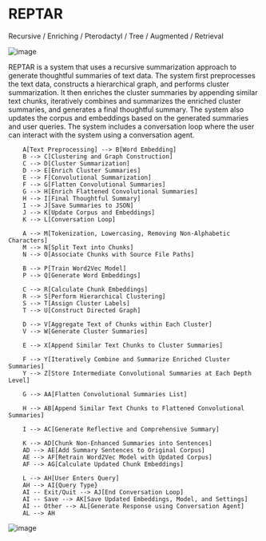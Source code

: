 # REPTAR
Recursive / Enriching / Pterodactyl / Tree / Augmented / Retrieval

![image](https://github.com/EveryOneIsGross/REPTAR/assets/23621140/53afdc05-b4c9-4941-b9f7-3b92b2d25575)

REPTAR is a system that uses a recursive summarization approach to generate thoughtful summaries of text data. The system first preprocesses the text data, constructs a hierarchical graph, and performs cluster summarization. It then enriches the cluster summaries by appending similar text chunks, iteratively combines and summarizes the enriched cluster summaries, and generates a final thoughtful summary. The system also updates the corpus and embeddings based on the generated summaries and user queries. The system includes a conversation loop where the user can interact with the system using a conversation agent.


```mermaid graph TD
    A[Text Preprocessing] --> B[Word Embedding]
    B --> C[Clustering and Graph Construction]
    C --> D[Cluster Summarization]
    D --> E[Enrich Cluster Summaries]
    E --> F[Convolutional Summarization]
    F --> G[Flatten Convolutional Summaries]
    G --> H[Enrich Flattened Convolutional Summaries]
    H --> I[Final Thoughtful Summary]
    I --> J[Save Summaries to JSON]
    J --> K[Update Corpus and Embeddings]
    K --> L[Conversation Loop]

    A --> M[Tokenization, Lowercasing, Removing Non-Alphabetic Characters]
    M --> N[Split Text into Chunks]
    N --> O[Associate Chunks with Source File Paths]

    B --> P[Train Word2Vec Model]
    P --> Q[Generate Word Embeddings]

    C --> R[Calculate Chunk Embeddings]
    R --> S[Perform Hierarchical Clustering]
    S --> T[Assign Cluster Labels]
    T --> U[Construct Directed Graph]

    D --> V[Aggregate Text of Chunks within Each Cluster]
    V --> W[Generate Cluster Summaries]

    E --> X[Append Similar Text Chunks to Cluster Summaries]

    F --> Y[Iteratively Combine and Summarize Enriched Cluster Summaries]
    Y --> Z[Store Intermediate Convolutional Summaries at Each Depth Level]

    G --> AA[Flatten Convolutional Summaries List]

    H --> AB[Append Similar Text Chunks to Flattened Convolutional Summaries]

    I --> AC[Generate Reflective and Comprehensive Summary]

    K --> AD[Chunk Non-Enhanced Summaries into Sentences]
    AD --> AE[Add Summary Sentences to Original Corpus]
    AE --> AF[Retrain Word2Vec Model with Updated Corpus]
    AF --> AG[Calculate Updated Chunk Embeddings]

    L --> AH[User Enters Query]
    AH --> AI{Query Type}
    AI -- Exit/Quit --> AJ[End Conversation Loop]
    AI -- Save --> AK[Save Updated Embeddings, Model, and Settings]
    AI -- Other --> AL[Generate Response using Conversation Agent]
    AL --> AH
```


![image](https://github.com/EveryOneIsGross/REPTAR/assets/23621140/736d55a3-5a49-4a42-9dc9-10d058716ec1)



